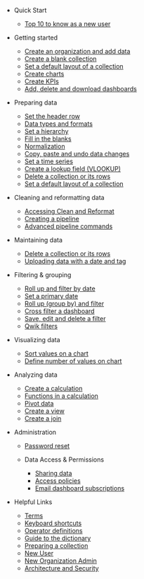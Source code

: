 * Quick Start
  * [Top 10 to know as a new user](getting_started/training101.md)
* Getting started
  * [Create an organization and add data](getting_started/quick-start.md)
  * [Create a blank collection](how_to/new.md)
  * [Set a default layout of a collection](how_to/default.md)
  * [Create charts](getting_started/charts.md)
  * [Create KPIs](getting_started/kpis.md)
  * [Add, delete and download dashboards](getting_started/dashboards2.md)

* Preparing data
  * [Set the header row](how_to/setheader.md)
  * [Data types and formats](how_to/data.md)
  * [Set a hierarchy](how_to/hierarchies.md)
  * [Fill in the blanks](how_to/fillin.md)
  * [Normalization](how_to/normalization.md)
  * [Copy, paste and undo data changes](how_to/copy.md)
  * [Set a time series](how_to/timeseries.md)
  * [Create a lookup field (VLOOKUP)](how_to/lookup.md)
  * [Delete a collection or its rows](how_to/delete.md)
  * [Set a default layout of a collection](how_to/default.md)

* Cleaning and reformatting data
  * [Accessing Clean and Reformat](how_to/accessing_clean_and_reformat.md)
  * [Creating a pipeline](how_to/creating_pipeline.md)
  * [Advanced pipeline commands](how_to/advanced_manipulator_commands.md)

* Maintaining data
  * [Delete a collection or its rows](how_to/delete.md)
  * [Uploading data with a date and tag](how_to/tag.md)
 
* Filtering & grouping
  * [Roll up and filter by date](how_to/rollup.md)
  * [Set a primary date](how_to/date.md)
  * [Roll up (group by) and filter](how_to/filter.md)
  * [Cross filter a dashboard](how_to/cross_filter.md)
  * [Save, edit and delete a filter](how_to/filter.md)
  * [Qwik filters](how_to/qwik_filter.md)

* Visualizing data
  * [Sort values on a chart](how_to/chart_sort.md)
  * [Define number of values on chart](how_to/chart_data_points.md)

* Analyzing data
  * [Create a calculation](how_to/calculate.md)
  * [Functions in a calculation](how_to/functions.md)
  * [Pivot data](how_to/pivot.md)
  * [Create a view](how_to/view.md)
  * [Create a join](how_to/join.md)


* Administration
  * [Password reset](how_to/password_reset.md)
  * Data Access & Permissions
  
     * [Sharing data](how_to/sharing_access.md)
     * [Access policies](how_to/access_policy.md)
     * [Email dashboard subscriptions](how_to/dashboard_subscriptions.md)
  
* Helpful Links
  * [Terms](getting_started/structure.md)
  * [Keyboard shortcuts](keyboard.md)
  * [Operator definitions](operators.md)
  * [Guide to the dictionary](how_to/dictionary.md)
  * [Preparing a collection](getting_started/collection.md)
  * [New User](getting_started/newviewuser.md)
  * [New Organization Admin](getting_started/newuser.md)
  * [Architecture and Security](how_to/security.md)

